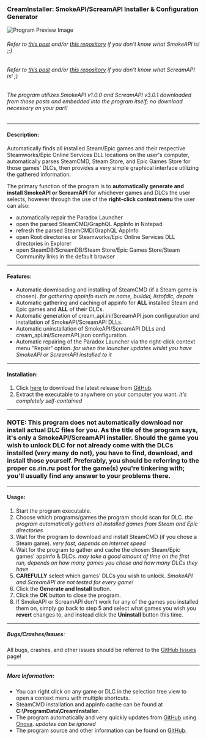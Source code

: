 ### CreamInstaller: SmokeAPI/ScreamAPI Installer & Configuration Generator

![Program Preview Image](https://i.imgur.com/VAx1LRa.png)

###### Refer to [this post](https://cs.rin.ru/forum/viewtopic.php?f=29&t=122487) and/or [this repository](https://github.com/acidicoala/SmokeAPI) if you don't know what SmokeAPI is! ;;)
###### Refer to [this post](https://cs.rin.ru/forum/viewtopic.php?f=29&t=106474) and/or [this repository](https://github.com/acidicoala/ScreamAPI) if you don't know what ScreamAPI is! ;)

###### The program utilizes SmokeAPI v1.0.0 and ScreamAPI v3.0.1 downloaded from those posts and embedded into the program itself; no download necessary on your part!
---
#### Description:
Automatically finds all installed Steam/Epic games and their respective Steamworks/Epic Online Services DLL locations on the user's computer,
automatically parses SteamCMD, Steam Store, and Epic Games Store for those games' DLCs, then provides a very simple graphical interface utilizing the gathered information.

The primary function of the program is to **automatically generate and install SmokeAPI or ScreamAPI** for whichever
games and DLCs the user selects, however through the use of the **right-click context menu** the user can also:
* automatically repair the Paradox Launcher
* open the parsed SteamCMD/GraphQL AppInfo in Notepad
* refresh the parsed SteamCMD/GraphQL AppInfo
* open Root directories or Steamworks/Epic Online Services DLL directories in Explorer
* open SteamDB/ScreamDB/Steam Store/Epic Games Store/Steam Community links in the default browser

---
#### Features:
* Automatic downloading and installing of SteamCMD (if a Steam game is chosen). *for gathering appinfo such as name, buildid, listofdlc, depots*
* Automatic gathering and caching of appinfo for **ALL** installed Steam and Epic games and **ALL** of their DLCs.
* Automatic generation of cream_api.ini/ScreamAPI.json configuration and installation of SmokeAPI/ScreamAPI DLLs.
* Automatic uninstallation of SmokeAPI/ScreamAPI DLLs and cream_api.ini/ScreamAPI.json configuration.
* Automatic repairing of the Paradox Launcher via the right-click context menu "Repair" option. *for when the launcher updates whilst you have SmokeAPI or ScreamAPI installed to it*

---
#### Installation:
1. Click [here](https://github.com/pointfeev/CreamInstaller/releases/latest/download/CreamInstaller.zip) to download the latest release from [GitHub](https://github.com/pointfeev/CreamInstaller).
2. Extract the executable to anywhere on your computer you want. *it's completely self-contained*

---
### **NOTE:** This program does not automatically download nor install actual DLC files for you. As the title of the program says, it's only a SmokeAPI/ScreamAPI installer. Should the game you wish to unlock DLC for not already come with the DLCs installed (very many do not), you have to find, download, and install those yourself. Preferably, you should be referring to the proper cs.rin.ru post for the game(s) you're tinkering with; you'll usually find any answer to your problems there.

---
#### Usage:
1. Start the program executable.
2. Choose which programs/games the program should scan for DLC. *the program automatically gathers all installed games from Steam and Epic directories*
3. Wait for the program to download and install SteamCMD (if you chose a Steam game). *very fast, depends on internet speed*
4. Wait for the program to gather and cache the chosen Steam/Epic games' appinfo & DLCs. *may take a good amount of time on the first run, depends on how many games you chose and how many DLCs they have*
5. **CAREFULLY** select which games' DLCs you wish to unlock. *SmokeAPI and ScreamAPI are not tested for every game!*
6. Click the **Generate and Install** button.
7. Click the **OK** button to close the program.
8. If SmokeAPI or ScreamAPI don't work for any of the games you installed them on, simply go back to step 5 and select what games you wish you **revert** changes to, and instead click the **Uninstall** button this time.

---
##### Bugs/Crashes/Issues:
All bugs, crashes, and other issues should be referred to the [GitHub Issues](https://github.com/pointfeev/CreamInstaller/issues) page!

---
##### More Information:
* You can right click on any game or DLC in the selection tree view to open a context menu with multiple shortcuts.
* SteamCMD installation and appinfo cache can be found at **C:\ProgramData\CreamInstaller**.
* The program automatically and very quickly updates from [GitHub](https://github.com/pointfeev/CreamInstaller) using [Onova](https://github.com/Tyrrrz/Onova). *updates can be ignored*
* The program source and other information can be found on [GitHub](https://github.com/pointfeev/CreamInstaller).
